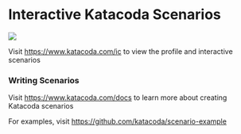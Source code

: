 # Interactive Katacoda Scenarios

[![](http://shields.katacoda.com/katacoda/ic/count.svg)](https://www.katacoda.com/ic "Get your profile on Katacoda.com")

Visit https://www.katacoda.com/ic to view the profile and interactive scenarios

### Writing Scenarios
Visit https://www.katacoda.com/docs to learn more about creating Katacoda scenarios

For examples, visit https://github.com/katacoda/scenario-example
